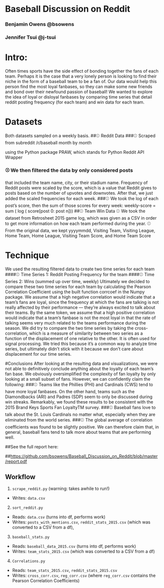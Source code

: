 # Baseball Discussion on Reddit

### Benjamin Owens @bsowens
### Jennifer Tsui @j-tsui

# Intro:

Often times sports have the side effect of bonding together the fans of each team. Perhaps it is the case that a very lonely person is looking to find their niche in the form of a baseball team to be a fan of. Our data would help this person find the most loyal fanbases, so they can make some new friends and bond over their newfound passion of baseball! We wanted to explore the idea of loyal or disloyal fanbases by comparing time series that detail reddit posting frequency (for each team) and win data for each team.

# Datasets

Both datasets sampled on a weekly basis.
##⚾ Reddit Data
###⚾ Scraped from subreddit /r/baseball month by month

using the Python package PRAW, which stands for
Python Reddit API Wrapper
### ⚾ We then filtered the data by only considered posts
that included the team name, city, or their stadium name. Frequency of Reddit posts were scaled by the score, which is a value that Reddit gives to posts based on the number of upvotes and downvotes. After that, we just added the scaled frequencies for each week.
###⚾ We took the log of each post’s score, then the sum of those scores for every week:
weekly-score = sum ( log ( score[post 0: post n]))
##⚾ Team Win Data
⚾ We took the dataset from Retrosheet 2015 game log,
which was given as a CSV in order to get more information on how each team performed during the year.
⚾ From the original data, we kept yyyymmdd, Visiting Team, Visiting League, Home Team, Home League, Visiting Team Score, and Home Team Score


# Technique
We used the resulting filtered data to create two time series for each team
####⚾ Time Series 1: Reddit Posting Frequency for the team 
####⚾ Time Series 2: Wins (summed up over time, weekly) 
Ultimately we decided to compare these two time series for each team by calculating the Pearson Correlation Coefficient using the built function corrcoef in the Numpy package. We assume that a high negative correlation would indicate that a team’s fans are loyal, since the frequency at which the fans are talking is not really affected by their performance — they’re always excited to talk about their teams. By the same token, we assume that a high positive correlation would indicate that a team’s fanbase is not the most loyal in that the rate of talking seems very much related to the teams performance during the season.
We did try to compare the two time series by taking the cross-correlation, which is a measure of similarity between two series as a function of the displacement of one relative to the other. It is often used for signal processing. We tried this because it’s a common way to analyze time series, but ultimately didn’t stick with it because we don’t care about displacement for our time series.

#Conclusions
After looking at the resulting data and visualizations, we were not able to definitively conclude anything about the loyalty of each team’s fan base. We obviously oversimplified the complexity of fan loyalty by only looking at a small subset of fans. However, we can confidently claim the following:
###⚾ Teams like the Phillies (PHI) and Cardinals (CWS) tend to have more loyal fanbases. On the other hand, teams such as the Diamondbacks (ARI) and Padres (SDP) seem to only be discussed during win streaks. Remarkably, we found these results to be consistent with the 2015 Brand Keys Sports Fan LoyaltyTM survey.
###⚾ Baseball fans love to talk about the St. Louis Cardinals no matter what, especially when they are eliminated from the world series.
###⚾ The global average of correlation coefficients was found to be slightly positive. We can therefore claim that, in general, baseball fans tend to talk more about teams that are performing well.

##See the full report here:


##https://github.com/bsowens/Baseball_Discussion_on_Reddit/blob/master/report.pdf

## Workflow

1) `scrape_reddit.py` (warning: takes awhile to run!)
 * Writes: `data.csv`
 
2) `sort_reddit.py`

 * Reads: `data.csv` (turns into df, performs work)
 * Writes: `posts_with_mentions.csv`, `reddit_stats_2015.csv` (which was converted to a CSV from a df), 
 
3) `baseball_stats.py`
 * Reads: `baseball_data_2015.csv` (turns into df, performs work)
 * Writes: `team_stats_2015.csv` (which was converted to a CSV from a df)
 
4) `Correlations.py`
 * Reads: `team_stats_2015.csv`, `reddit_stats_2015.csv`
 * Writes: `cross_corr.csv`, `reg_corr.csv` (where `reg_corr.csv` contains the Pearson Correlation Coefficients)
